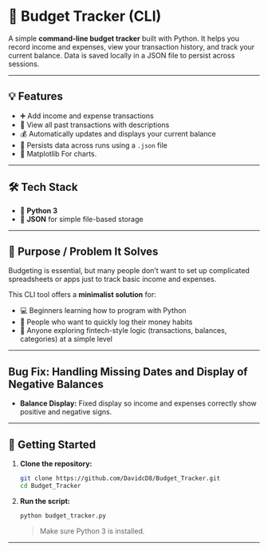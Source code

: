 # 🧮 Budget Tracker (CLI)

A simple **command-line budget tracker** built with Python. It helps you record income and expenses, view your transaction history, and track your current balance. Data is saved locally in a JSON file to persist across sessions.

---

## 💡 Features

- ➕ Add income and expense transactions  
- 📜 View all past transactions with descriptions  
- 💰 Automatically updates and displays your current balance  
- 💾 Persists data across runs using a `.json` file  
- 📖 Matplotlib For charts.
---

## 🛠️ Tech Stack

- 🐍 **Python 3**  
- 📄 **JSON** for simple file-based storage  

---

## 🎯 Purpose / Problem It Solves

Budgeting is essential, but many people don’t want to set up complicated spreadsheets or apps just to track basic income and expenses.

This CLI tool offers a **minimalist solution** for:

- 💻 Beginners learning how to program with Python  
- 🧾 People who want to quickly log their money habits  
- 🏦 Anyone exploring fintech-style logic (transactions, balances, categories) at a simple level  

---

## Bug Fix: Handling Missing Dates and Display of Negative Balances
- **Balance Display:** Fixed display so income and expenses correctly show positive and negative signs.




---
## 🚀 Getting Started

1. **Clone the repository:**

    ```bash
    git clone https://github.com/DavidcD8/Budget_Tracker.git
    cd Budget_Tracker
    ```

2. **Run the script:**

    ```bash
    python budget_tracker.py
    ```

    > Make sure Python 3 is installed.

---


